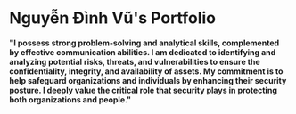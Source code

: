 # Nguyễn Đình Vũ's Portfolio
**"I possess strong problem-solving and analytical skills, complemented by effective communication abilities. I am dedicated to identifying and analyzing potential risks, threats, and vulnerabilities to ensure the confidentiality, integrity, and availability of assets. My commitment is to help safeguard organizations and individuals by enhancing their security posture. I deeply value the critical role that security plays in protecting both organizations and people."**

